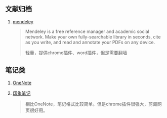 
## 文献归档

1. [mendeley](https://www.mendeley.com/) 

	> Mendeley is a free reference manager and academic social network. Make your own fully-searchable library in seconds, cite as you write, and read and annotate your PDFs on any device.
	>
	> 轻量，提供chrome插件、word插件，但是需要翻墙
	
## 笔记类

1. [OneNote](https://www.onenote.com/)
2. [印象笔记](https://www.yinxiang.com/)

	> 相比OneNote，笔记格式比较简单。但是chrome插件很强大，剪藏网页很好用。
